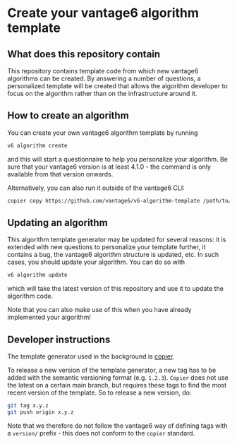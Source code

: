 # Create your vantage6 algorithm template

## What does this repository contain

This repository contains template code from which new vantage6 algorithms can be
created. By answering a number of questions, a personalized template will be
created that allows the algorithm developer to focus on the algorithm rather
than on the infrastructure around it.

## How to create an algorithm

You can create your own vantage6 algorithm template by running

``` bash
v6 algorithm create
```

and this will start a questionnaire to help you personalize your algorithm.
Be sure that your vantage6 version is at least 4.1.0 - the command is only
available from that version onwards.

Alternatively, you can also run it outside of the vantage6 CLI:

```bash
copier copy https://github.com/vantage6/v6-algorithm-template /path/to/my/new/algorithm
```

## Updating an algorithm

This algorithm template generator may be updated for several reasons: it is
extended with new questions to personalize your template further, it contains
a bug, the vantage6 algorithm structure is updated, etc. In such cases, you
should update your algorithm. You can do so with

```bash
v6 algorithm update
```

which will take the latest version of this repository and use it to update the
algorithm code.

Note that you can also make use of this when you have already implemented your
algorithm!

## Developer instructions

The template generator used in the background is
[copier](https://github.com/copier-org/copier).

To release a new version of the template generator, a new tag has to be added
with the semantic versioning format (e.g. `1.2.3`). `Copier` does not use the
latest on a certain main branch, but requires these tags to find the most recent
version of the template. So to release a new version, do:

```bash
git tag x.y.z
git push origin x.y.z
```

Note that we therefore do not follow the vantage6 way of defining tags with a
`version/` prefix - this does not conform to the `copier` standard.